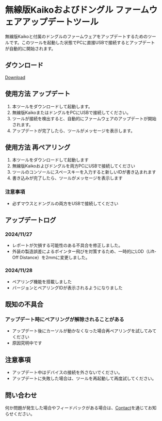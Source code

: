 # 無線版Kaikoおよびドングル ファームウェアアップデートツール

無線版Kaikoと付属のドングルのファームウェアをアップデートするためのツールです。このツールを起動した状態でPCに直接USBで接続するとアップデートが自動的に開始されます。

## ダウンロード
[Download](https://github.com/Emils-Inc/DeviceUpdater/releases/download/1.3/emils_updater_cli_1.3.exe)

## 使用方法 アップデート

1. 本ツールをダウンロードして起動します。
2. 無線版KaikoまたはドングルをPCにUSBで接続してください。
3. ツールが接続を検出すると、自動的にファームウェアのアップデートが開始されます。
4. アップデートが完了したら、ツールがメッセージを表示します。

## 使用方法 再ペアリング
1. 本ツールをダウンロードして起動します
2. 無線版Kaikoおよびドングルを両方PCにUSBで接続してください
3. ツールのコンソールにスペースキーを入力すると新しいIDが書き込まれます
4. 書き込みが完了したら、ツールがメッセージを表示します
### 注意事項
- 必ずマウスとドングルの両方をUSBで接続してください

## アップデートログ

### 2024/11/27
- レポートが欠損する可能性のある不具合を修正しました。
- 外装の製造誤差によるポインター飛びを対策するため、一時的にLOD（Lift-Off Distance）を2mmに変更しました。
### 2024/11/28
- ペアリング機能を搭載しました
- バージョンとペアリングIDが表示されるようになりました

## 既知の不具合
### アップデート時にペアリングが解除されることがある
- アップデート後にカーソルが動かなくなった場合再ペアリングを試してみてください
- 原因究明中です

## 注意事項

- アップデート中はデバイスの接続を外さないでください。
- アップデートに失敗した場合は、ツールを再起動して再度試してください。

## 問い合わせ
何か問題が発生した場合やフィードバックがある場合は、[Contact](https://gg.emils.jp/pages/contact)を通じてお知らせください。
